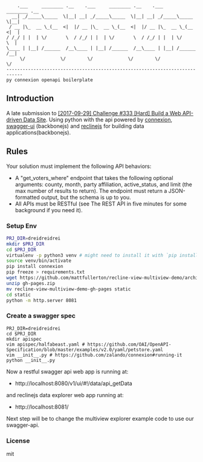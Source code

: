
        .___     ________ .__    .___     ________ .__    .___     ________ .__ 
      __| _/_____\_____  \|__| __| _/_____\_____  \|__| __| _/_____\_____  \|__|
     / __ |\_  __ \_(__  <|  |/ __ |\_  __ \_(__  <|  |/ __ |\_  __ \_(__  <|  |
    / /_/ | |  | \/       \  / /_/ | |  | \/       \  / /_/ | |  | \/       \  |
    \____ | |__| /______  /__\____ | |__| /______  /__\____ | |__| /______  /__|
         \/             \/        \/             \/        \/             \/    
    ----------------------------------------------------------------------------
    py connexion openapi boilerplate 


## Introduction

A late submission to [[2017-09-29] Challenge #333 [Hard] Build a Web API-driven Data Site][#333]. Using python with the api powered by [connexion], [swagger-ui] (backbonejs) and [reclinejs] for building data applications(backbonejs).

## Rules

Your solution must implement the following API behaviors:

- A "get_voters_where" endpoint that takes the following optional arguments: county, month, party affiliation, active_status, and limit (the max number of results to return). The endpoint must return a JSON-formatted output, but the schema is up to you.
- All APIs must be RESTful (see The REST API in five minutes for some background if you need it).
### Setup Env

```sh
PRJ_DIR=dreidreidrei
mkdir $PRJ_DIR
cd $PRJ_DIR
virtualenv -p python3 venv # might need to install it with `pip install virtualenv` first.
source venv/bin/activate
pip install connexion
pip freeze > requirements.txt
wget https://github.com/mattfullerton/recline-view-multiview-demo/archive/gh-pages.zip
unzip gh-pages.zip
mv recline-view-multiview-demo-gh-pages static
cd static
python -m http.server 8081
```


### Create a swagger spec

```
PRJ_DIR=dreidreidrei
cd $PRJ_DIR
mkdir apispec
vim apispec/halfabeast.yaml # https://github.com/OAI/OpenAPI-Specification/blob/master/examples/v2.0/yaml/petstore.yaml
vim __init__.py # https://github.com/zalando/connexion#running-it
python __init__.py
```

Now a restful swagger api web app is running at:

- http://localhost:8080/v1/ui/#!/data/api_getData

and reclinejs data explorer web app running at:

- http://localhost:8081/

Next step will be to change the multiview explorer example code to use our swagger-api.

### License 

mit

[reclinejs]: https://reclinejs.com
[Connexion]: https://github.com/zalando/connexion
[#333]: https://www.reddit.com/r/dailyprogrammer/comments/739j8c/20170929_challenge_333_hard_build_a_web_apidriven/
[swagger-ui]: https://github.com/swagger-api/swagger-ui/tree/v2.2.10